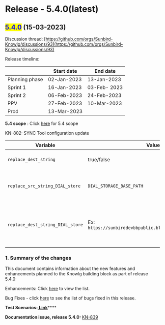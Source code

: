 # Release - 5.4.0(latest)

## <mark style="color:blue;">5.4.0</mark> (15-03-2023)

Discussion thread: [https://github.com/orgs/Sunbird-Knowlg/discussions/93](https://github.com/orgs/Sunbird-Knowlg/discussions/93)

Release timeline:

|                | Start date  | End date     |
| -------------- | ----------- | ------------ |
| Planning phase | 02-Jan-2023 | 13-Jan-2023  |
| Sprint 1       | 16-Jan-2023 | 03-Feb- 2023 |
| Sprint 2       | 06-Feb-2023 | 24-Feb-2023  |
| PPV            | 27-Feb-2023 | 10-Mar-2023  |
| Prod           | 13-Mar-2023 |              |

**5.4 scope** : Click [here](https://project-sunbird.atlassian.net/issues/?filter=12759\&jql=project%20%3D%20KN%20AND%20issuetype%20in%20\(standardIssueTypes\(\)%2C%20Bug%2C%20Documentation-Issue%2C%20Installation-Issues%2C%20Minor-Enhancement%2C%20RFC\)%20AND%20Sprint%20in%20\(351%2C%20352\)%20ORDER%20BY%20key%20ASC%2C%20created%20DESC) for 5.4 scope

KN-802: SYNC Tool configuration update

| **Variable**                     | **Values**                                                  | **description**                                                                                                                                         |
| -------------------------------- | ----------------------------------------------------------- | ------------------------------------------------------------------------------------------------------------------------------------------------------- |
| `replace_dest_string`            | true/false                                                  | Used to specify if the Relative path string replace is to be enabled                                                                                    |
| `replace_src_string_DIAL_store`  | `DIAL_STORAGE_BASE_PATH`                                    | Currently configured relative path variable name to be stored in database instead of BLOB absolute URL                                                  |
| `replace_dest_string_DIAL_store` | Ex: `https://sunbirddevbbpublic.blob.core.windows.net/dial` | BLOB URL and container combination value that is used to replace ‘`DIAL_STORAGE_BASE_PATH`’ relative path variable while syncing image ‘url’ data to ES |

### **1. Summary of the changes**

This document contains information about the new features and enhancements planned to the Knowlg building block as part of release 5.4.0:

Enhancements: Click [here](https://project-sunbird.atlassian.net/issues/?filter=12759\&jql=project%20%3D%20KN%20AND%20issuetype%20in%20\(Documentation-Issue%2C%20Minor-Enhancement%2C%20RFC\)%20AND%20status%20in%20\(Done%2C%20%22In%20Validation%22\)%20AND%20labels%20in%20\(QA\_Not\_Required%2C%20QA\_Required%2C%20QA\_Required\_Regression%2C%20Regression\)%20AND%20Sprint%20in%20\(351%2C%20352\)%20ORDER%20BY%20key%20ASC%2C%20created%20DESC) to view the list.&#x20;

Bug Fixes - click [here](https://project-sunbird.atlassian.net/issues/?filter=12759\&jql=project%20%3D%20KN%20AND%20issuetype%20%3D%20Bug%20AND%20status%20in%20\(Done%2C%20%22In%20Validation%22\)%20AND%20labels%20in%20\(QA\_Not\_Required%2C%20QA\_Required%2C%20QA\_Required\_Regression%2C%20Regression\)%20AND%20Sprint%20in%20\(351%2C%20352\)%20ORDER%20BY%20key%20ASC%2C%20created%20DESC) to see the list of bugs fixed in this release.

**Test Scenarios:**[ **Link**](https://docs.google.com/spreadsheets/d/1YOe4QB0gqA53gFTzsP-6MtQI02EaKiUzn1SPihZPaeM/edit#gid=117864265)****

**Documentation issue, release 5.4.0:** [KN-839](https://project-sunbird.atlassian.net/browse/KN-839)
